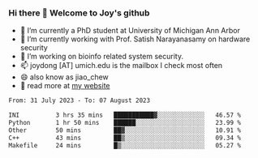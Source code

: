 ### Hi there 👋 Welcome to Joy's github

- 🔭 I’m currently a PhD student at University of Michigan Ann Arbor
- 🌱 I’m currently working with Prof. Satish Narayanasamy on hardware security
- 👯 I’m working on bioinfo related system security. 
- 📫 joydong [AT] umich.edu is the mailbox I check most often
- 😄 also know as jiao_chew
- 💬 read more at [my website](https://joydddd.github.io/)
<!--START_SECTION:waka-->

```txt
From: 31 July 2023 - To: 07 August 2023

INI          3 hrs 35 mins   ███████████▓░░░░░░░░░░░░░   46.57 %
Python       1 hr 50 mins    ██████░░░░░░░░░░░░░░░░░░░   23.99 %
Other        50 mins         ██▓░░░░░░░░░░░░░░░░░░░░░░   10.91 %
C++          43 mins         ██▒░░░░░░░░░░░░░░░░░░░░░░   09.34 %
Makefile     24 mins         █▒░░░░░░░░░░░░░░░░░░░░░░░   05.27 %
```

<!--END_SECTION:waka-->
